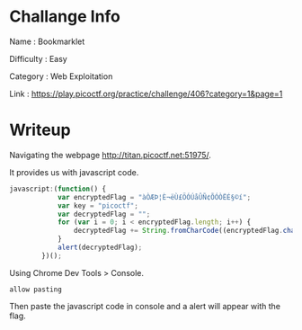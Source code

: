 # Challange Info

Name : Bookmarklet

Difficulty : Easy

Category : Web Exploitation

Link : https://play.picoctf.org/practice/challenge/406?category=1&page=1

# Writeup

Navigating the webpage http://titan.picoctf.net:51975/.

It provides us with javascript code.

```javascript
javascript:(function() {
            var encryptedFlag = "àÒÆÞ¦È¬ëÙ£ÖÓÚåÛÑ¢ÕÓÒËÉ§©í";
            var key = "picoctf";
            var decryptedFlag = "";
            for (var i = 0; i < encryptedFlag.length; i++) {
                decryptedFlag += String.fromCharCode((encryptedFlag.charCodeAt(i) - key.charCodeAt(i % key.length) + 256) % 256);
            }
            alert(decryptedFlag);
        })();
```

Using Chrome Dev Tools > Console.

```
allow pasting
```

Then paste the javascript code in console and a alert will appear with the flag.
